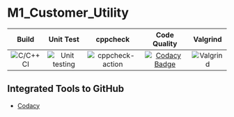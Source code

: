 # M1_Customer_Utility


|Build|Unit Test|cppcheck|Code Quality|Valgrind|
|:--:|:--:|:--:|:--:|:--:|
|![C/C++ CI](https://github.com/bharathdevarinti/M1_Customer_Application/workflows/C/C++%20CI/badge.svg)|![Unit testing](https://github.com/bharathdevarinti/M1_Customer_Application/workflows/Unit%20testing/badge.svg)|![cppcheck-action](https://github.com/bharathdevarinti/M1_Customer_Application/workflows/cppcheck-action/badge.svg)|[![Codacy Badge](https://app.codacy.com/project/badge/Grade/d5100d81accc419d8e9f556658462e6c)](https://www.codacy.com/gh/bharathdevarinti/M1_Customer_Application/dashboard?utm_source=github.com&amp;utm_medium=referral&amp;utm_content=bharathdevarinti/M1_Customer_Application&amp;utm_campaign=Badge_Grade)|![Valgrind](https://github.com/bharathdevarinti/M1_Customer_Application/workflows/Valgrind/badge.svg)



## Integrated Tools to GitHub
*  [Codacy](https://www.codacy.com/)
